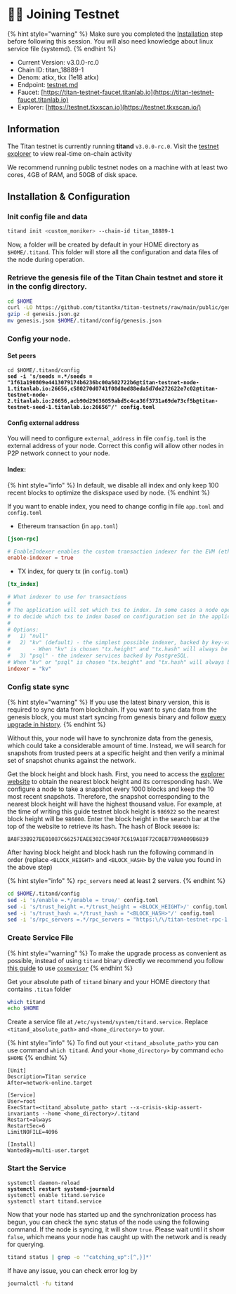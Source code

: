 # 🤼‍♂️ Joining Testnet

{% hint style="warning" %}
Make sure you completed the [Installation](installation/from-source.md) step before following this session. You will also need knowledge about linux service file (systemd).
{% endhint %}

* Current Version: v3.0.0-rc.0
* Chain ID: titan\_18889-1
* Denom: atkx, tkx (1e18 atkx)
* Endpoint: [testnet.md](../testnet.md "mention")
* Faucet: [https://titan-testnet-faucet.titanlab.io](https://titan-testnet-faucet.titanlab.io)
* Explorer: [https://testnet.tkxscan.io](https://testnet.tkxscan.io/)

## Information

The Titan testnet is currently running **titand** `v3.0.0-rc.0`. Visit the [testnet explorer](https://testnet.tkxscan.io) to view real-time on-chain activity

We recommend running public testnet nodes on a machine with at least two cores, 4GB of RAM, and 50GB of disk space.

## Installation & Configuration

### Init config file and data

```sh
titand init <custom_moniker> --chain-id titan_18889-1
```

Now, a folder will be created by default in your HOME directory as `$HOME/.titand`. This folder will store all the configuration and data files of the node during operation.

### Retrieve the genesis file of the Titan Chain testnet and store it in the config directory.

```sh
cd $HOME
curl -LO https://github.com/titantkx/titan-testnets/raw/main/public/genesis.json.gz
gzip -d genesis.json.gz
mv genesis.json $HOME/.titand/config/genesis.json
```

### Config your node.

#### Set peers

<pre class="language-sh"><code class="lang-sh">cd $HOME/.titand/config
<strong>sed -i 's/seeds =.*/seeds = "1f61a190809e4413079174b6236bc00a502722b6@titan-testnet-node-1.titanlab.io:26656,c580270d0741f08d8ed88eda5d7de272622e7c02@titan-testnet-node-2.titanlab.io:26656,acb90d29636059abd5c4ca36f3731a69de73cf5b@titan-testnet-seed-1.titanlab.io:26656"/' config.toml
</strong></code></pre>

#### Config external address

You will need to configure `external_address` in file `config.toml` is the external address of your node. Correct this config will allow other nodes in P2P network connect to your node.

#### Index:

{% hint style="info" %}
In default, we disable all index and only keep 100 recent blocks to optimize the diskspace used by node.
{% endhint %}

If you want to enable index, you need to change config in file `app.toml` and `config.toml`

* Ethereum transaction  (in `app.toml`)

```toml
[json-rpc]

# EnableIndexer enables the custom transaction indexer for the EVM (ethereum transactions).
enable-indexer = true
```

* TX index, for query tx (in `config.toml`)

```toml
[tx_index]

# What indexer to use for transactions
#
# The application will set which txs to index. In some cases a node operator will be able
# to decide which txs to index based on configuration set in the application.
#
# Options:
#   1) "null"
#   2) "kv" (default) - the simplest possible indexer, backed by key-value storage (defaults to levelDB; see DBBackend).
# 		- When "kv" is chosen "tx.height" and "tx.hash" will always be indexed.
#   3) "psql" - the indexer services backed by PostgreSQL.
# When "kv" or "psql" is chosen "tx.height" and "tx.hash" will always be indexed.
indexer = "kv"
```

### Config state sync

{% hint style="warning" %}
If you use the latest binary version, this is required to sync data from blockchain. If you want to sync data from the genesis block, you must start syncing from genesis binary and follow [every upgrade in history](../upgrade/upgrade-list.md#testnet).
{% endhint %}

Without this, your node will have to synchronize data from the genesis, which could take a considerable amount of time. Instead, we will search for snapshots from trusted peers at a specific height and then verify a minimal set of snapshot chunks against the network.

Get the block height and block hash. First, you need to access the [explorer website](https://testnet.tkxscan.io) to obtain the nearest block height and its corresponding hash. We configure a node to take a snapshot every 1000 blocks and keep the 10 most recent snapshots. Therefore, the snapshot corresponding to the nearest block height will have the highest thousand value. For example, at the time of writing this guide testnet block height is `986922` so the nearest block height will be `986000`. Enter the block height in the search bar at the top of the website to retrieve its hash. The hash of Block `986000` is:&#x20;

```
BA8F33B927BE01087C66257EAEE302C3940F7C619A18F72C0EB7789A009B6839
```

After having block height and block hash run the following command in order (replace `<BLOCK_HEIGHT>` and  `<BLOCK_HASH>` by the value you found in the above step)

{% hint style="info" %}
`rpc_servers` need at least 2 servers.
{% endhint %}

```sh
cd $HOME/.titand/config
sed -i 's/enable =.*/enable = true/' config.toml
sed -i 's/trust_height =.*/trust_height = <BLOCK_HEIGHT>/' config.toml
sed -i 's/trust_hash =.*/trust_hash = "<BLOCK_HASH>"/' config.toml
sed -i 's/rpc_servers =.*/rpc_servers = "https:\/\/titan-testnet-rpc-1.titanlab.io:443,https:\/\/titan-testnet-rpc-2.titanlab.io:443"/' config.toml
```

### Create Service File

{% hint style="warning" %}
To make the upgrade process as convenient as possible, instead of using `titand` binary directly we recommend you follow [this guide](../upgrade/automatic-upgrades.md) to use [`cosmovisor`](https://docs.cosmos.network/main/build/tooling/cosmovisor)
{% endhint %}

Get your absolute path of `titand`  binary and your HOME directory that contains `.titan` folder

```sh
which titand
echo $HOME
```

Create a service file at `/etc/systemd/system/titand.service`. Replace `<titand_absolute_path>` and `<home_directory>` to your.

{% hint style="info" %}
To find out your `<titand_absolute_path>` you can use command `which titand`. And your `<home_directory>` by command `echo $HOME`
{% endhint %}

```
[Unit]
Description=Titan service
After=network-online.target

[Service]
User=root
ExecStart=<titand_absolute_path> start --x-crisis-skip-assert-invariants --home <home_directory>/.titand
Restart=always
RestartSec=6
LimitNOFILE=4096

[Install]
WantedBy=multi-user.target
```

### Start the Service

<pre class="language-sh"><code class="lang-sh">systemctl daemon-reload
<strong>systemctl restart systemd-journald
</strong>systemctl enable titand.service
systemctl start titand.service
</code></pre>

Now that your node has started up and the synchronization process has begun, you can check the sync status of the node using the following command. If the node is syncing, it will show `true`. Please wait until it show `false`, which means your node has caught up with the network and is ready for querying.

```sh
titand status | grep -o '"catching_up":[^,}]*'
```

If have any issue, you can check error log by

```sh
journalctl -fu titand
```
